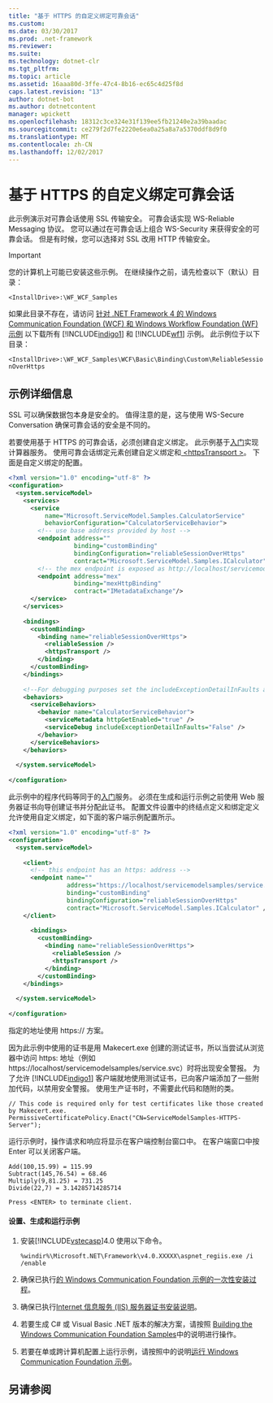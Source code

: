 ```yaml
---
title: "基于 HTTPS 的自定义绑定可靠会话"
ms.custom: 
ms.date: 03/30/2017
ms.prod: .net-framework
ms.reviewer: 
ms.suite: 
ms.technology: dotnet-clr
ms.tgt_pltfrm: 
ms.topic: article
ms.assetid: 16aaa80d-3ffe-47c4-8b16-ec65c4d25f8d
caps.latest.revision: "13"
author: dotnet-bot
ms.author: dotnetcontent
manager: wpickett
ms.openlocfilehash: 18312c3ce324e31f139ee5fb21240e2a39baadac
ms.sourcegitcommit: ce279f2d7fe2220e6ea0a25a8a7a5370ddf8d9f0
ms.translationtype: MT
ms.contentlocale: zh-CN
ms.lasthandoff: 12/02/2017
---
```

# <a name="custom-binding-reliable-session-over-https"></a>基于 HTTPS 的自定义绑定可靠会话
此示例演示对可靠会话使用 SSL 传输安全。 可靠会话实现 WS-Reliable Messaging 协议。 您可以通过在可靠会话上组合 WS-Security 来获得安全的可靠会话。 但是有时候，您可以选择对 SSL 改用 HTTP 传输安全。  
  
> [!IMPORTANT]
>  您的计算机上可能已安装这些示例。 在继续操作之前，请先检查以下（默认）目录：  
>   
>  `<InstallDrive>:\WF_WCF_Samples`  
>   
>  如果此目录不存在，请访问 [针对 .NET Framework 4 的 Windows Communication Foundation (WCF) 和 Windows Workflow Foundation (WF) 示例](http://go.microsoft.com/fwlink/?LinkId=150780) 以下载所有 [!INCLUDE[indigo1](../../../../includes/indigo1-md.md)] 和 [!INCLUDE[wf1](../../../../includes/wf1-md.md)] 示例。 此示例位于以下目录：  
>   
>  `<InstallDrive>:\WF_WCF_Samples\WCF\Basic\Binding\Custom\ReliableSessionOverHttps`  
  
## <a name="sample-details"></a>示例详细信息  
 SSL 可以确保数据包本身是安全的。 值得注意的是，这与使用 WS-Secure Conversation 确保可靠会话的安全是不同的。  
  
 若要使用基于 HTTPS 的可靠会话，必须创建自定义绑定。 此示例基于[入门](../../../../docs/framework/wcf/samples/getting-started-sample.md)实现计算器服务。 使用可靠会话绑定元素创建自定义绑定和[ \<httpsTransport >](../../../../docs/framework/configure-apps/file-schema/wcf/httpstransport.md)。 下面是自定义绑定的配置。  
  
```xml  
<?xml version="1.0" encoding="utf-8" ?>  
<configuration>  
  <system.serviceModel>  
    <services>  
      <service   
          name="Microsoft.ServiceModel.Samples.CalculatorService"  
          behaviorConfiguration="CalculatorServiceBehavior">  
        <!-- use base address provided by host -->  
        <endpoint address=""  
                  binding="customBinding"  
                  bindingConfiguration="reliableSessionOverHttps"   
                  contract="Microsoft.ServiceModel.Samples.ICalculator" />  
        <!-- the mex endpoint is exposed as http://localhost/servicemodelsamples/service.svc/mex-->  
        <endpoint address="mex"  
                  binding="mexHttpBinding"  
                  contract="IMetadataExchange"/>  
      </service>  
    </services>  
  
    <bindings>  
      <customBinding>  
        <binding name="reliableSessionOverHttps">  
          <reliableSession />  
          <httpsTransport />  
        </binding>  
      </customBinding>  
    </bindings>  
  
    <!--For debugging purposes set the includeExceptionDetailInFaults attribute to true-->  
    <behaviors>  
      <serviceBehaviors>  
        <behavior name="CalculatorServiceBehavior">  
          <serviceMetadata httpGetEnabled="true" />  
          <serviceDebug includeExceptionDetailInFaults="False" />  
        </behavior>  
      </serviceBehaviors>  
    </behaviors>  
  
  </system.serviceModel>  
  
</configuration>  
```  
  
 此示例中的程序代码等同于的[入门](../../../../docs/framework/wcf/samples/getting-started-sample.md)服务。 必须在生成和运行示例之前使用 Web 服务器证书向导创建证书并分配此证书。 配置文件设置中的终结点定义和绑定定义允许使用自定义绑定，如下面的客户端示例配置所示。  
  
```xml  
<?xml version="1.0" encoding="utf-8" ?>  
<configuration>  
  <system.serviceModel>  
  
    <client>  
      <!-- this endpoint has an https: address -->  
      <endpoint name=""  
                address="https://localhost/servicemodelsamples/service.svc"   
                binding="customBinding"   
                bindingConfiguration="reliableSessionOverHttps"   
                contract="Microsoft.ServiceModel.Samples.ICalculator" />  
    </client>  
  
      <bindings>  
        <customBinding>  
          <binding name="reliableSessionOverHttps">  
            <reliableSession />  
            <httpsTransport />  
          </binding>  
        </customBinding>        
    </bindings>  
  
  </system.serviceModel>  
  
</configuration>  
```  
  
 指定的地址使用 https:// 方案。  
  
 因为此示例中使用的证书是用 Makecert.exe 创建的测试证书，所以当尝试从浏览器中访问 https: 地址（例如 https://localhost/servicemodelsamples/service.svc）时将出现安全警报。 为了允许 [!INCLUDE[indigo1](../../../../includes/indigo1-md.md)] 客户端就地使用测试证书，已向客户端添加了一些附加代码，以禁用安全警报。 使用生产证书时，不需要此代码和随附的类。  
  
```  
// This code is required only for test certificates like those created by Makecert.exe.  
PermissiveCertificatePolicy.Enact("CN=ServiceModelSamples-HTTPS-Server");  
```  
  
 运行示例时，操作请求和响应将显示在客户端控制台窗口中。 在客户端窗口中按 Enter 可以关闭客户端。  
  
```  
Add(100,15.99) = 115.99  
Subtract(145,76.54) = 68.46  
Multiply(9,81.25) = 731.25  
Divide(22,7) = 3.14285714285714  
  
Press <ENTER> to terminate client.  
```  
  
#### <a name="to-set-up-build-and-run-the-sample"></a>设置、生成和运行示例  
  
1.  安装[!INCLUDE[vstecasp](../../../../includes/vstecasp-md.md)]4.0 使用以下命令。  
  
    ```  
    %windir%\Microsoft.NET\Framework\v4.0.XXXXX\aspnet_regiis.exe /i /enable  
    ```  
  
2.  确保已执行[的 Windows Communication Foundation 示例的一次性安装过程](../../../../docs/framework/wcf/samples/one-time-setup-procedure-for-the-wcf-samples.md)。  
  
3.  确保已执行[Internet 信息服务 (IIS) 服务器证书安装说明](../../../../docs/framework/wcf/samples/iis-server-certificate-installation-instructions.md)。  
  
4.  若要生成 C# 或 Visual Basic .NET 版本的解决方案，请按照 [Building the Windows Communication Foundation Samples](../../../../docs/framework/wcf/samples/building-the-samples.md)中的说明进行操作。  
  
5.  若要在单或跨计算机配置上运行示例，请按照中的说明[运行 Windows Communication Foundation 示例](../../../../docs/framework/wcf/samples/running-the-samples.md)。  
  
## <a name="see-also"></a>另请参阅
